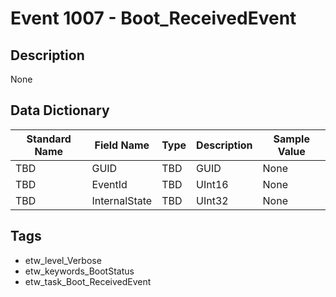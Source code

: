 # Event 1007 - Boot_ReceivedEvent

## Description
None

## Data Dictionary
|Standard Name|Field Name|Type|Description|Sample Value|
|---|---|---|---|---|
|TBD|GUID|TBD|GUID|None|None|
|TBD|EventId|TBD|UInt16|None|None|
|TBD|InternalState|TBD|UInt32|None|None|

## Tags
* etw_level_Verbose
* etw_keywords_BootStatus
* etw_task_Boot_ReceivedEvent